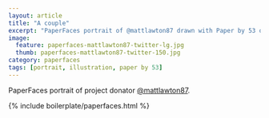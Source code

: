 ```yaml
---
layout: article
title: "A couple"
excerpt: "PaperFaces portrait of @mattlawton87 drawn with Paper by 53 on an iPad."
image: 
  feature: paperfaces-mattlawton87-twitter-lg.jpg
  thumb: paperfaces-mattlawton87-twitter-150.jpg
category: paperfaces
tags: [portrait, illustration, paper by 53]
---
```


PaperFaces portrait of project donator [@mattlawton87](http://twitter.com/mattlawton87).

{% include boilerplate/paperfaces.html %}